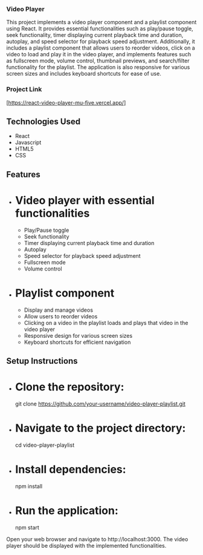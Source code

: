 ### Video Player
This project implements a video player component and a playlist component using React. It provides essential functionalities such as play/pause toggle, seek functionality, timer displaying current playback time and duration, autoplay, and speed selector for playback speed adjustment. Additionally, it includes a playlist component that allows users to reorder videos, click on a video to load and play it in the video player, and implements features such as fullscreen mode, volume control, thumbnail previews, and search/filter functionality for the playlist. The application is also responsive for various screen sizes and includes keyboard shortcuts for ease of use.

### Project Link
[https://react-video-player-mu-five.vercel.app/]

## Technologies Used
* React
* Javascript
* HTML5 
* CSS

## Features
* # Video player with essential functionalities
    * Play/Pause toggle
    * Seek functionality
    * Timer displaying current playback time and duration
    * Autoplay
    * Speed selector for playback speed adjustment
    * Fullscreen mode
    * Volume control
* # Playlist component
    * Display and manage videos
    * Allow users to reorder videos
    * Clicking on a video in the playlist loads and plays that video in the video player
    * Responsive design for various screen sizes
    * Keyboard shortcuts for efficient navigation
 
## Setup Instructions
* # Clone the repository:
  git clone https://github.com/your-username/video-player-playlist.git
* # Navigate to the project directory:
  cd video-player-playlist
* # Install dependencies:
  npm install
* # Run the application:
  npm start

Open your web browser and navigate to http://localhost:3000.
The video player should be displayed with the implemented functionalities.


  



